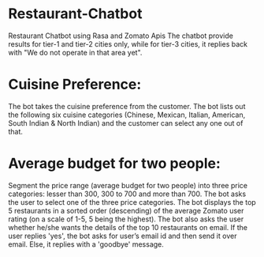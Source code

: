 # Restaurant-Chatbot
Restaurant Chatbot using Rasa and Zomato Apis
The chatbot provide results for tier-1 and tier-2 cities only, while for tier-3 cities, it replies back with "We do not operate in that area yet".
# Cuisine Preference: 
The bot takes the cuisine preference from the customer. The bot lists out the following six cuisine categories (Chinese, Mexican, Italian, American, South Indian & North Indian) and the customer can select any one out of that.
# Average budget for two people: 
Segment the price range (average budget for two people) into three price categories: lesser than 300, 300 to 700 and more than 700. The bot asks the user to select one of the three price categories.
The bot displays the top 5 restaurants in a sorted order (descending) of the average Zomato user rating (on a scale of 1-5, 5 being the highest). 
The bot also asks the user whether he/she wants the details of the top 10 restaurants on email. If the user replies 'yes', the bot asks for user’s email id and then send it over email. Else, it replies with a 'goodbye' message.
